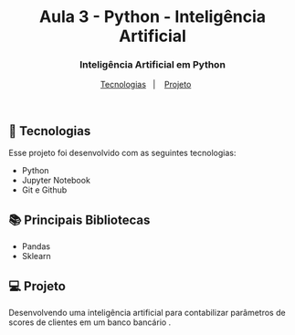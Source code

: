 <h1 align="center">Aula 3 - Python - Inteligência Artificial</h1>

<h3 align="center">
Inteligência Artificial em Python
</h3>

<p align="center">
  <a href="#-tecnologias">Tecnologias</a>&nbsp;&nbsp;&nbsp;|&nbsp;&nbsp;&nbsp;
  <a href="#-projeto">Projeto</a>&nbsp;&nbsp;&nbsp;&nbsp;&nbsp;&nbsp;
</p>

<br>

## 🚀 Tecnologias

Esse projeto foi desenvolvido com as seguintes tecnologias:

- Python
- Jupyter Notebook
- Git e Github

## 📚 Principais Bibliotecas

- Pandas
- Sklearn

## 💻 Projeto

Desenvolvendo uma inteligência artificial para contabilizar parâmetros de scores de clientes em um banco bancário .
